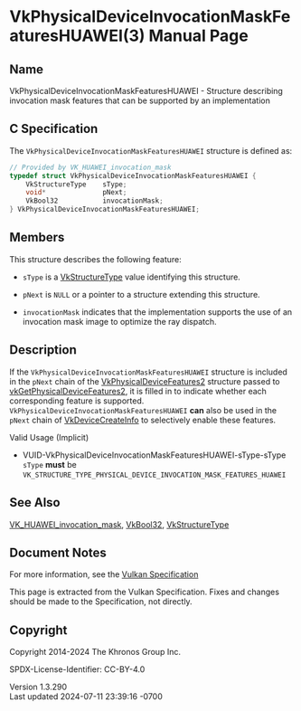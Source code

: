 # VkPhysicalDeviceInvocationMaskFeaturesHUAWEI(3) Manual Page

## Name

VkPhysicalDeviceInvocationMaskFeaturesHUAWEI - Structure describing
invocation mask features that can be supported by an implementation



## <a href="#_c_specification" class="anchor"></a>C Specification

The `VkPhysicalDeviceInvocationMaskFeaturesHUAWEI` structure is defined
as:

``` c
// Provided by VK_HUAWEI_invocation_mask
typedef struct VkPhysicalDeviceInvocationMaskFeaturesHUAWEI {
    VkStructureType    sType;
    void*              pNext;
    VkBool32           invocationMask;
} VkPhysicalDeviceInvocationMaskFeaturesHUAWEI;
```

## <a href="#_members" class="anchor"></a>Members

This structure describes the following feature:

- `sType` is a [VkStructureType](https://registry.khronos.org/vulkan/specs/1.3-extensions/man/html/VkStructureType.html) value identifying
  this structure.

- `pNext` is `NULL` or a pointer to a structure extending this
  structure.

- <span id="features-invocationMask"></span> `invocationMask` indicates
  that the implementation supports the use of an invocation mask image
  to optimize the ray dispatch.

## <a href="#_description" class="anchor"></a>Description

If the `VkPhysicalDeviceInvocationMaskFeaturesHUAWEI` structure is
included in the `pNext` chain of the
[VkPhysicalDeviceFeatures2](https://registry.khronos.org/vulkan/specs/1.3-extensions/man/html/VkPhysicalDeviceFeatures2.html) structure
passed to
[vkGetPhysicalDeviceFeatures2](https://registry.khronos.org/vulkan/specs/1.3-extensions/man/html/vkGetPhysicalDeviceFeatures2.html), it is
filled in to indicate whether each corresponding feature is supported.
`VkPhysicalDeviceInvocationMaskFeaturesHUAWEI` **can** also be used in
the `pNext` chain of [VkDeviceCreateInfo](https://registry.khronos.org/vulkan/specs/1.3-extensions/man/html/VkDeviceCreateInfo.html) to
selectively enable these features.

Valid Usage (Implicit)

- <a href="#VUID-VkPhysicalDeviceInvocationMaskFeaturesHUAWEI-sType-sType"
  id="VUID-VkPhysicalDeviceInvocationMaskFeaturesHUAWEI-sType-sType"></a>
  VUID-VkPhysicalDeviceInvocationMaskFeaturesHUAWEI-sType-sType  
  `sType` **must** be
  `VK_STRUCTURE_TYPE_PHYSICAL_DEVICE_INVOCATION_MASK_FEATURES_HUAWEI`

## <a href="#_see_also" class="anchor"></a>See Also

[VK_HUAWEI_invocation_mask](https://registry.khronos.org/vulkan/specs/1.3-extensions/man/html/VK_HUAWEI_invocation_mask.html),
[VkBool32](https://registry.khronos.org/vulkan/specs/1.3-extensions/man/html/VkBool32.html), [VkStructureType](https://registry.khronos.org/vulkan/specs/1.3-extensions/man/html/VkStructureType.html)

## <a href="#_document_notes" class="anchor"></a>Document Notes

For more information, see the <a
href="https://registry.khronos.org/vulkan/specs/1.3-extensions/html/vkspec.html#VkPhysicalDeviceInvocationMaskFeaturesHUAWEI"
target="_blank" rel="noopener">Vulkan Specification</a>

This page is extracted from the Vulkan Specification. Fixes and changes
should be made to the Specification, not directly.

## <a href="#_copyright" class="anchor"></a>Copyright

Copyright 2014-2024 The Khronos Group Inc.

SPDX-License-Identifier: CC-BY-4.0

Version 1.3.290  
Last updated 2024-07-11 23:39:16 -0700
